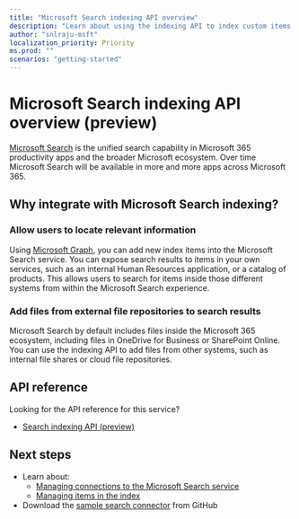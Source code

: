 ```yaml
---
title: "Microsoft Search indexing API overview"
description: "Learn about using the indexing API to index custom items or external files in the Microsoft Search service."
author: "snlraju-msft"
localization_priority: Priority
ms.prod: ""
scenarios: "getting-started"
---
```


# Microsoft Search indexing API overview (preview)

[Microsoft Search](/microsoftsearch/overview-microsoft-search) is the unified search capability in Microsoft 365 productivity apps and the broader Microsoft ecosystem. Over time Microsoft Search will be available in more and more apps across Microsoft 365.

<!-- markdownlint-disable MD026 -->
## Why integrate with Microsoft Search indexing?
<!-- markdownlint-enable MD026 -->

### Allow users to locate relevant information

Using [Microsoft Graph](overview.md), you can add new index items into the Microsoft Search service. You can expose search results to items in your own services, such as an internal Human Resources application, or a catalog of products. This allows users to search for items inside those different systems from within the Microsoft Search experience.

### Add files from external file repositories to search results

Microsoft Search by default includes files inside the Microsoft 365 ecosystem, including files in OneDrive for Business or SharePoint Online. You can use the indexing API to add files from other systems, such as internal file shares or cloud file repositories.

## API reference

Looking for the API reference for this service?

- [Search indexing API (preview)](/graph/api/resources/indexing-api-overview?view=graph-rest-beta)

## Next steps

- Learn about:
  - [Managing connections to the Microsoft Search service](search-index-manage-connections.md)
  - [Managing items in the index](search-index-manage-items.md)
- Download the [sample search connector](https://github.com/microsoftgraph/msgraph-search-connector-sample) from GitHub
